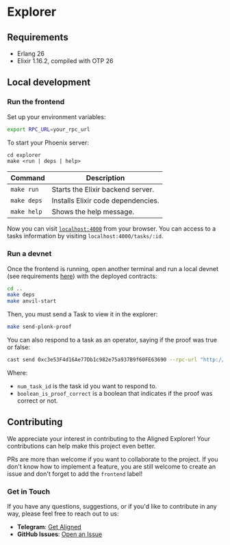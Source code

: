 # Explorer

## Requirements

- Erlang 26
- Elixir 1.16.2, compiled with OTP 26

## Local development

### Run the frontend

Set up your environment variables:

```sh
export RPC_URL=your_rpc_url
```

To start your Phoenix server:

```makefile
cd explorer
make <run | deps | help>
```

| Command | Description |
| --- | --- |
| `make run` | Starts the Elixir backend server. |
| `make deps` | Installs Elixir code dependencies. |
| `make help` | Shows the help message. |

Now you can visit [`localhost:4000`](http://localhost:4000) from your browser.
You can access to a tasks information by visiting `localhost:4000/tasks/:id`.

### Run a devnet

Once the frontend is running, open another terminal and run a local devnet (see requirements [here](../README.md#Dependencies)) with the deployed contracts:

```bash
cd ..
make deps
make anvil-start
```

Then, you must send a Task to view it in the explorer:

```bash
make send-plonk-proof
```

You can also respond to a task as an operator, saying if the proof was true or false:

```bash
cast send 0xc3e53F4d16Ae77Db1c982e75a937B9f60FE63690 --rpc-url "http://localhost:8545" "respondToTask(uint64, bool)()" <num_task_id> <boolean_is_proof_correct> --private-key 0xac0974bec39a17e36ba4a6b4d238ff944bacb478cbed5efcae784d7bf4f2ff80
```

Where:

- `num_task_id` is the task id you want to respond to.
- `boolean_is_proof_correct` is a boolean that indicates if the proof was correct or not.

## Contributing

We appreciate your interest in contributing to the Aligned Explorer! Your contributions can help make this project even better.

PRs are more than welcome if you want to collaborate to the project. If you don't know how to implement a feature, you are still welcome to create an issue and don't forget to add the `frontend` label!

### Get in Touch

If you have any questions, suggestions, or if you'd like to contribute in any way, please feel free to reach out to us:

- **Telegram**: [Get Aligned](https://t.me/alignedlayer)
- **GitHub Issues**: [Open an Issue](https://github.com/yetanotherco/aligned_layer/labels/frontend)
